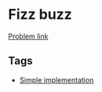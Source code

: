 # Fizz buzz

[Problem link](https://leetcode.com/problems/fizz-buzz)

## Tags

* [Simple implementation](/README.md#Simple_implementation)
